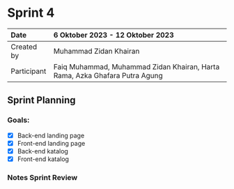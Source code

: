 # Sprint 4

|Date|6 Oktober 2023 - 12 Oktober 2023|
| :- | :- |
|Created by|Muhammad Zidan Khairan|
|Participant|Faiq Muhammad, Muhammad Zidan Khairan, Harta Rama, Azka Ghafara Putra Agung|
## Sprint Planning
### Goals:
- [x] Back-end landing page
- [x] Front-end landing page
- [x] Back-end katalog
- [x] Front-end katalog

### Notes Sprint Review


